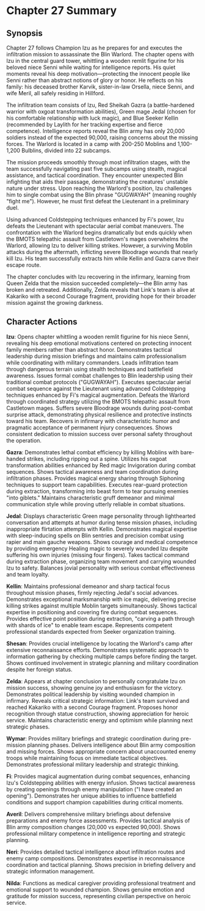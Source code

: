 # Chapter 27 Summary

## Synopsis

Chapter 27 follows Champion Izu as he prepares for and executes the infiltration mission to assassinate the Blin Warlord. The chapter opens with Izu in the central guard tower, whittling a wooden remlit figurine for his beloved niece Senni while waiting for intelligence reports. His quiet moments reveal his deep motivation—protecting the innocent people like Senni rather than abstract notions of glory or honor. He reflects on his family: his deceased brother Karvik, sister-in-law Orsella, niece Senni, and wife Meril, all safely residing in Hillford.

The infiltration team consists of Izu, Red Sheikah Gazra (a battle-hardened warrior with oxgoat transformation abilities), Green mage Jedal (chosen for his comfortable relationship with luck magic), and Blue Seeker Kellin (recommended by Laylith for her tracking expertise and fierce competence). Intelligence reports reveal the Blin army has only 20,000 soldiers instead of the expected 90,000, raising concerns about the missing forces. The Warlord is located in a camp with 200-250 Moblins and 1,100-1,200 Bulblins, divided into 22 subcamps.

The mission proceeds smoothly through most infiltration stages, with the team successfully navigating past five subcamps using stealth, magical assistance, and tactical coordination. They encounter unexpected Blin infighting that aids their passage, demonstrating the creatures' unstable nature under stress. Upon reaching the Warlord's position, Izu challenges him to single combat using the Blin phrase "GUGWAYAH" (meaning roughly "fight me"). However, he must first defeat the Lieutenant in a preliminary duel.

Using advanced Coldstepping techniques enhanced by Fi's power, Izu defeats the Lieutenant with spectacular aerial combat maneuvers. The confrontation with the Warlord begins dramatically but ends quickly when the BMOTS telepathic assault from Castletown's mages overwhelms the Warlord, allowing Izu to deliver killing strikes. However, a surviving Moblin attacks during the aftermath, inflicting severe Bloodrage wounds that nearly kill Izu. His team successfully extracts him while Kellin and Gazra carve their escape route.

The chapter concludes with Izu recovering in the infirmary, learning from Queen Zelda that the mission succeeded completely—the Blin army has broken and retreated. Additionally, Zelda reveals that Link's team is alive at Kakariko with a second Courage fragment, providing hope for their broader mission against the growing darkness.

## Character Actions

**Izu**: Opens chapter whittling a wooden remlit figurine for his niece Senni, revealing his deep emotional motivations centered on protecting innocent family members rather than abstract honor. Demonstrates tactical leadership during mission briefings and maintains calm professionalism while coordinating with military commanders. Leads infiltration team through dangerous terrain using stealth techniques and battlefield awareness. Issues formal combat challenges to Blin leadership using their traditional combat protocols ("GUGWAYAH"). Executes spectacular aerial combat sequence against the Lieutenant using advanced Coldstepping techniques enhanced by Fi's magical augmentation. Defeats the Warlord through coordinated strategy utilizing the BMOTS telepathic assault from Castletown mages. Suffers severe Bloodrage wounds during post-combat surprise attack, demonstrating physical resilience and protective instincts toward his team. Recovers in infirmary with characteristic humor and pragmatic acceptance of permanent injury consequences. Shows consistent dedication to mission success over personal safety throughout the operation.

**Gazra**: Demonstrates lethal combat efficiency by killing Moblins with bare-handed strikes, including ripping out a spine. Utilizes his oxgoat transformation abilities enhanced by Red magic Invigoration during combat sequences. Shows tactical awareness and team coordination during infiltration phases. Provides magical energy sharing through Siphoning techniques to support team capabilities. Executes rear-guard protection during extraction, transforming into beast form to tear pursuing enemies "into giblets." Maintains characteristic gruff demeanor and minimal communication style while proving utterly reliable in combat situations.

**Jedal**: Displays characteristic Green mage personality through lighthearted conversation and attempts at humor during tense mission phases, including inappropriate flirtation attempts with Kellin. Demonstrates magical expertise with sleep-inducing spells on Blin sentries and precision combat using rapier and main gauche weapons. Shows courage and medical competence by providing emergency Healing magic to severely wounded Izu despite suffering his own injuries (missing four fingers). Takes tactical command during extraction phase, organizing team movement and carrying wounded Izu to safety. Balances jovial personality with serious combat effectiveness and team loyalty.

**Kellin**: Maintains professional demeanor and sharp tactical focus throughout mission phases, firmly rejecting Jedal's social advances. Demonstrates exceptional marksmanship with ice magic, delivering precise killing strikes against multiple Moblin targets simultaneously. Shows tactical expertise in positioning and covering fire during combat sequences. Provides effective point position during extraction, "carving a path through with shards of ice" to enable team escape. Represents competent professional standards expected from Seeker organization training.

**Shesan**: Provides crucial intelligence by locating the Warlord's camp after extensive reconnaissance efforts. Demonstrates systematic approach to information gathering by checking multiple camps before finding the target. Shows continued involvement in strategic planning and military coordination despite her foreign status.

**Zelda**: Appears at chapter conclusion to personally congratulate Izu on mission success, showing genuine joy and enthusiasm for the victory. Demonstrates political leadership by visiting wounded champion in infirmary. Reveals critical strategic information: Link's team survived and reached Kakariko with a second Courage fragment. Proposes honor recognition through statue construction, showing appreciation for heroic service. Maintains characteristic energy and optimism while planning next strategic phases.

**Wymar**: Provides military briefings and strategic coordination during pre-mission planning phases. Delivers intelligence about Blin army composition and missing forces. Shows appropriate concern about unaccounted enemy troops while maintaining focus on immediate tactical objectives. Demonstrates professional military leadership and strategic thinking.

**Fi**: Provides magical augmentation during combat sequences, enhancing Izu's Coldstepping abilities with energy infusion. Shows tactical awareness by creating openings through enemy manipulation ("I have created an opening"). Demonstrates her unique abilities to influence battlefield conditions and support champion capabilities during critical moments.

**Averil**: Delivers comprehensive military briefings about defensive preparations and enemy force assessments. Provides tactical analysis of Blin army composition changes (20,000 vs expected 90,000). Shows professional military competence in intelligence reporting and strategic planning.

**Neri**: Provides detailed tactical intelligence about infiltration routes and enemy camp compositions. Demonstrates expertise in reconnaissance coordination and tactical planning. Shows precision in briefing delivery and strategic information management.

**Nilda**: Functions as medical caregiver providing professional treatment and emotional support to wounded champion. Shows genuine emotion and gratitude for mission success, representing civilian perspective on heroic service.
